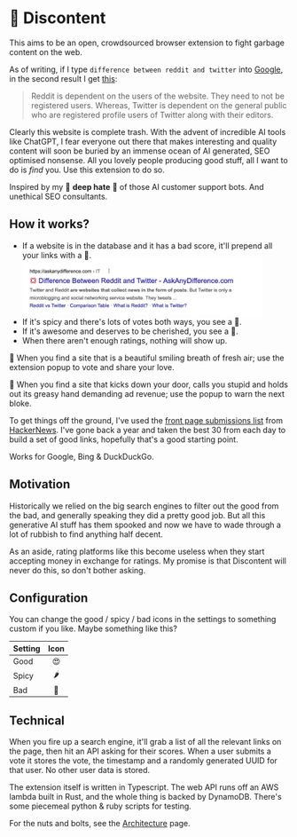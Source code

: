 # 💚 Discontent

This aims to be an open, crowdsourced browser extension to fight garbage content on the web.

As of writing, if I type `difference between reddit and twitter` into [Google](https://www.google.com/search?q=difference%20between%20reddit%20and%20twitter), in the second result I get [this](https://askanydifference.com/difference-between-reddit-and-twitte/):

> Reddit is dependent on the users of the website. They need to not be registered users. Whereas, Twitter is dependent on the general public who are registered profile users of Twitter along with their editors.

Clearly this website is complete trash. With the advent of incredible AI tools like ChatGPT, I fear everyone out there that makes interesting and quality content will soon be buried by an immense ocean of AI generated, SEO optimised nonsense. All you lovely people producing good stuff, all I want to do is _find_ you. Use this extension to do so.

Inspired by my 💢 **deep hate** 💢 of those AI customer support bots. And unethical SEO consultants.

## How it works?

- If a website is in the database and it has a bad score, it'll prepend all your links with a 💢.
  <br/><img height=100 src="docs/assets/reddit-vs-twitter.jpg" alt="Link with angry emoji prepended"></img>
- If it's spicy and there's lots of votes both ways, you see a 🤨.
- If it's awesome and deserves to be cherished, you see a 💚.
- When there aren't enough ratings, nothing will show up.

💚 When you find a site that is a beautiful smiling breath of fresh air; use the extension popup to vote and share your love.

💢 When you find a site that kicks down your door, calls you stupid and holds out its greasy hand demanding ad revenue; use the popup to warn the next bloke.

To get things off the ground, I've used the [front page submissions list](https://news.ycombinator.com/lists) from [HackerNews](https://news.ycombinator.com/news). I've gone back a year and taken the best 30 from each day to build a set of good links, hopefully that's a good starting point.

Works for Google, Bing & DuckDuckGo.

## Motivation

Historically we relied on the big search engines to filter out the good from the bad, and generally speaking they did a pretty good job. But all this generative AI stuff has them spooked and now we have to wade through a lot of rubbish to find anything half decent.

As an aside, rating platforms like this become useless when they start accepting money in exchange for ratings. My promise is that Discontent will never do this, so don't bother asking.

## Configuration

You can change the good / spicy / bad icons in the settings to something custom if you like. Maybe something like this?

| Setting | Icon |
| ------- | :--: |
| Good    |  😍  |
| Spicy   |  🌶   |
| Bad     |  🤮  |

## Technical

When you fire up a search engine, it'll grab a list of all the relevant links on the page, then hit an API asking for their scores.
When a user submits a vote it stores the vote, the timestamp and a randomly generated UUID for that user. No other user data is stored.

The extension itself is written in Typescript. The web API runs off an AWS lambda built in Rust, and the whole thing is backed by DynamoDB. There's some piecemeal python & ruby scripts for testing.

For the nuts and bolts, see the [Architecture](./docs/architecture.md) page.
